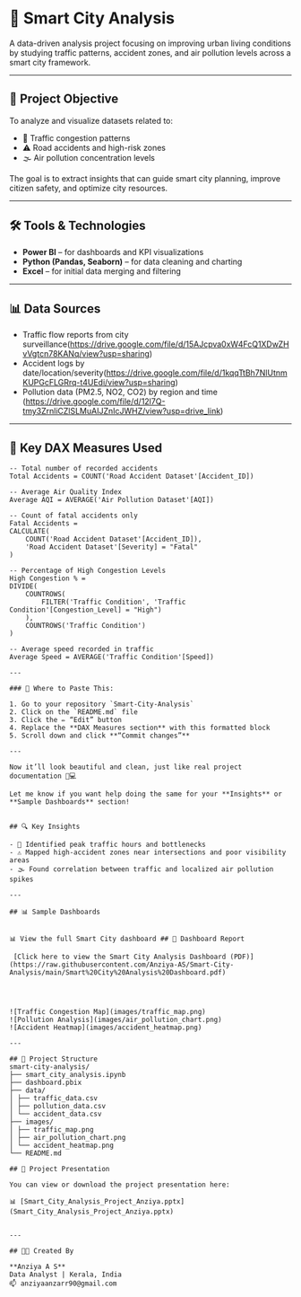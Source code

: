 # 🌆 Smart City Analysis

A data-driven analysis project focusing on improving urban living conditions by studying traffic patterns, accident zones, and air pollution levels across a smart city framework.

---

## 📌 Project Objective

To analyze and visualize datasets related to:
- 🚗 Traffic congestion patterns
- ⚠️ Road accidents and high-risk zones
- 🌫️ Air pollution concentration levels

The goal is to extract insights that can guide smart city planning, improve citizen safety, and optimize city resources.

---

## 🛠 Tools & Technologies

- **Power BI** – for dashboards and KPI visualizations
- **Python (Pandas, Seaborn)** – for data cleaning and charting
- **Excel** – for initial data merging and filtering

---

## 📊 Data Sources

- Traffic flow reports from city surveillance(https://drive.google.com/file/d/15AJcpva0xW4FcQ1XDwZHvVgtcn78KANq/view?usp=sharing)
- Accident logs by date/location/severity(https://drive.google.com/file/d/1kqqTtBh7NlUtnmKUPGcFLGRrq-t4UEdi/view?usp=sharing)
- Pollution data (PM2.5, NO2, CO2) by region and time (https://drive.google.com/file/d/12l7Q-tmy3ZrnliCZlSLMuAIJZnIcJWHZ/view?usp=drive_link)

---
## 🧠 Key DAX Measures Used

```DAX
-- Total number of recorded accidents
Total Accidents = COUNT('Road Accident Dataset'[Accident_ID])

-- Average Air Quality Index
Average AQI = AVERAGE('Air Pollution Dataset'[AQI])

-- Count of fatal accidents only
Fatal Accidents = 
CALCULATE(
    COUNT('Road Accident Dataset'[Accident_ID]),
    'Road Accident Dataset'[Severity] = "Fatal"
)

-- Percentage of High Congestion Levels
High Congestion % = 
DIVIDE(
    COUNTROWS(
        FILTER('Traffic Condition', 'Traffic Condition'[Congestion_Level] = "High")
    ),
    COUNTROWS('Traffic Condition')
)

-- Average speed recorded in traffic
Average Speed = AVERAGE('Traffic Condition'[Speed])

---

### 📌 Where to Paste This:

1. Go to your repository `Smart-City-Analysis`
2. Click on the `README.md` file
3. Click the ✏️ “Edit” button
4. Replace the **DAX Measures section** with this formatted block
5. Scroll down and click **“Commit changes”**

---

Now it’ll look beautiful and clean, just like real project documentation 💼💻

Let me know if you want help doing the same for your **Insights** or **Sample Dashboards** section!


## 🔍 Key Insights

- 🚦 Identified peak traffic hours and bottlenecks
- ⚠️ Mapped high-accident zones near intersections and poor visibility areas
- 🌫️ Found correlation between traffic and localized air pollution spikes

---

## 📊 Sample Dashboards


📊 View the full Smart City dashboard ## 📄 Dashboard Report

 [Click here to view the Smart City Analysis Dashboard (PDF)](https://raw.githubusercontent.com/Anziya-AS/Smart-City-Analysis/main/Smart%20City%20Analysis%20Dashboard.pdf)  




![Traffic Congestion Map](images/traffic_map.png)
![Pollution Analysis](images/air_pollution_chart.png)
![Accident Heatmap](images/accident_heatmap.png)

---

## 📂 Project Structure
smart-city-analysis/
├── smart_city_analysis.ipynb
├── dashboard.pbix
├── data/
│ ├── traffic_data.csv
│ ├── pollution_data.csv
│ └── accident_data.csv
├── images/
│ ├── traffic_map.png
│ ├── air_pollution_chart.png
│ └── accident_heatmap.png
└── README.md

## 🎥 Project Presentation

You can view or download the project presentation here:

📊 [Smart_City_Analysis_Project_Anziya.pptx](Smart_City_Analysis_Project_Anziya.pptx)


---

## 👩‍💻 Created By

**Anziya A S**  
Data Analyst | Kerala, India  
📫 anziyaanzarr90@gmail.com  

